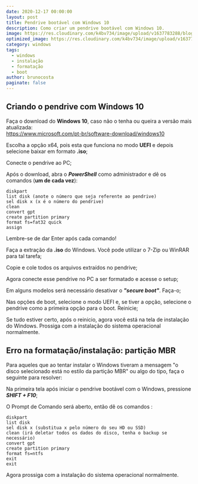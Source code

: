 ```yaml
---
date: 2020-12-17 00:00:00
layout: post
title: Pendrive bootável com Windows 10
description: Como criar um pendrive bootável com Windows 10.
image: https://res.cloudinary.com/k4bv734/image/upload/v1637783288/blog/pendrive-boot-windows_dmud3f.jpg
optimized_image: https://res.cloudinary.com/k4bv734/image/upload/v1637783288/blog/pendrive-boot-windows_optimized_v5fods.jpg
category: windows
tags:
  - windows
  - instalação
  - formatação
  - boot
author: brunocosta
paginate: false
---
```

## Criando o pendrive com Windows 10

Faça o download do **Windows 10**, caso não o tenha ou queira a versão mais atualizada:  
<https://www.microsoft.com/pt-br/software-download/windows10>


Escolha a opção x64, pois esta que funciona no modo **UEFI** e depois selecione baixar em formato **.iso**;


Conecte o pendrive ao PC;


Após o download, abra o ***PowerShell*** como administrador e dê os comandos (**um de cada vez**):
```
diskpart
list disk (anote o número que seja referente ao pendrive)
sel disk x (x é o número do pendrive)
clean
convert gpt
create partition primary
format fs=fat32 quick
assign
```

Lembre-se de dar Enter após cada comando! 


Faça a extração da **.iso** do Windows. Você pode utilizar o 7-Zip ou WinRAR para tal tarefa;


Copie e cole todos os arquivos extraídos no pendrive;


Agora conecte esse pendrive no PC a ser formatado e acesse o setup;


Em alguns modelos será necessário desativar o ***"secure boot"***. Faça-o;


Nas opções de boot, selecione o modo UEFI e, se tiver a opção, selecione o pendrive como a primeira opção para o boot. Reinicie;


Se tudo estiver certo, após o reinicio, agora você está na tela de instalação do Windows. Prossiga com a instalação do sistema operacional normalmente.

## Erro na formatação/instalação: partição MBR
Para aqueles que ao tentar instalar o Windows tiveram a mensagem "o disco selecionado está no estilo da partição MBR" ou algo do tipo, faça o seguinte para resolver:


Na primeira tela após iniciar o pendrive bootável com o Windows, pressione ***SHIFT + F10***;


O Prompt de Comando será aberto, então dê os comandos :
```
diskpart 
list disk
sel disk x (substitua x pelo número do seu HD ou SSD)
clean (irá deletar todos os dados do disco, tenha o backup se necessário)
convert gpt
create partition primary
format fs=ntfs
exit
exit

```

Agora prossiga com a instalação do sistema operacional normalmente.